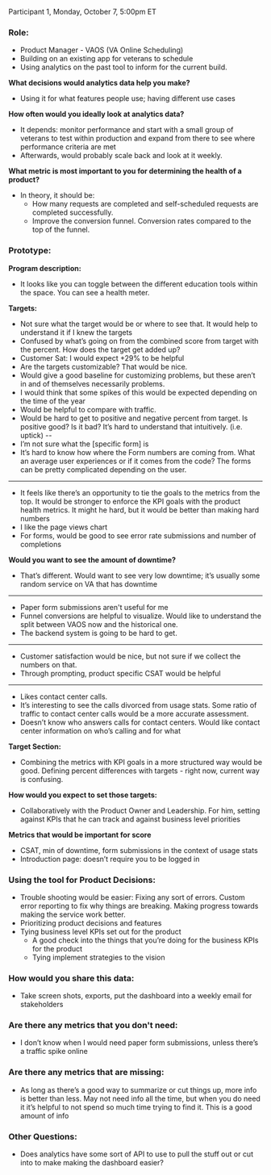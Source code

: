 Participant 1, Monday, October 7, 5:00pm ET

### Role:
- Product Manager - VAOS (VA Online Scheduling)
- Building on an existing app for veterans to schedule 
- Using analytics on the past tool to inform for the current build.

**What decisions would analytics data help you make?**

- Using it for what features people use; having different use cases

**How often would you ideally look at analytics data?**

- It depends: monitor performance and start with a small group of veterans to test within production and expand from there to see where performance criteria are met
- Afterwards, would probably scale back and look at it weekly.

**What metric is most important to you for determining the health of a product?**

- In theory, it should be: 
  - How many requests are completed and self-scheduled requests are completed successfully.
  - Improve the conversion funnel. Conversion rates compared to the top of the funnel.

### Prototype:
**Program description:** 

- It looks like you can toggle between the different education tools within the space. You can see a health meter.
 
**Targets:**

- Not sure what the target would be or where to see that. It would help to understand it if I knew the targets
- Confused by what’s going on from the combined score from target with the percent. How does the target get added up?
- Customer Sat: I would expect +29% to be helpful
- Are the targets customizable? That would be nice. 
- Would give a good baseline for customizing problems, but these aren’t in and of themselves necessarily problems. 
- I would think that some spikes of this would be expected depending on the time of the year
- Would be helpful to compare with traffic.
- Would be hard to get to positive and negative percent from target. Is positive good? Is it bad? It’s hard to understand that intuitively. (i.e. uptick)
--
- I’m not sure what the [specific form] is
- It’s hard to know how where the Form numbers are coming from. What an average user experiences or if it comes from the code? The forms can be pretty complicated depending on the user.
---
- It feels like there’s an opportunity to tie the goals to the metrics from the top. It would be stronger to enforce the KPI goals with the product health metrics. It might he hard, but it would be better than making hard numbers
- I like the page views chart
- For forms, would be good to see error rate submissions and number of completions

**Would you want to see the amount of downtime?**

- That’s different. Would want to see very low downtime; it’s usually some random service on VA that has downtime
---
- Paper form submissions aren't useful for me
- Funnel conversions are helpful to visualize. Would like to understand the split between VAOS now and the historical one.
- The backend system is going to be hard to get. 
---
- Customer satisfaction would be nice, but not sure if we collect the numbers on that.
- Through prompting, product specific CSAT would be helpful
---
- Likes contact center calls.
- It’s interesting to see the calls divorced from usage stats. Some ratio of traffic to contact center calls would be a more accurate assessment.
- Doesn’t know who answers calls for contact centers. Would like contact center information on who’s calling and for what

**Target Section:**

- Combining the metrics with KPI goals in a more structured way would be good. Defining percent differences with targets - right now, current way is confusing.

**How would you expect to set those targets:**

- Collaboratively with the Product Owner and Leadership. For him, setting against KPIs that he can track and against business level priorities

**Metrics that would be important for score**

- CSAT, min of downtime, form submissions in the context of usage stats
- Introduction page: doesn’t require you to be logged in

### Using the tool for Product Decisions:

- Trouble shooting would be easier: Fixing any sort of errors. Custom error reporting to fix why things are breaking. Making progress towards making the service work better.
- Prioritizing product decisions and features
- Tying business level KPIs set out for the product
  - A good check into the things that you’re doing for the business KPIs for the product
  - Tying implement strategies to the vision
### How would you share this data:
- Take screen shots, exports, put the dashboard into a weekly email for stakeholders

### Are there any metrics that you don't need:

- I don’t know when I would need paper form submissions, unless there’s a traffic spike online 

### Are there any metrics that are missing:
- As long as there’s a good way to summarize or cut things up, more info is better than less. May not need info all the time, but when you do need it it’s helpful to not spend so much time trying to find it. This is a good amount of info

### Other Questions:
- Does analytics have some sort of API to use to pull the stuff out or cut into to make making the dashboard easier? 

